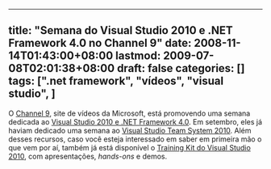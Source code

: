 
---
title: "Semana do Visual Studio 2010 e .NET Framework 4.0 no Channel 9"
date: 2008-11-14T01:43:00+08:00
lastmod: 2009-07-08T02:01:38+08:00
draft: false
categories: []
tags: [".net framework", "vídeos", "visual studio", ]
---


O [Channel 9](http://channel9.msdn.com/), site de vídeos da Microsoft, está promovendo uma semana dedicada ao [Visual Studio 2010 e .NET Framework 4.0](http://channel9.msdn.com/posts/VisualStudio/Visual-Studio-2010-and-the-NET-Framework-40-Week/). Em setembro, eles já haviam dedicado uma semana ao [Visual Studio Team System 2010](http://channel9.msdn.com/posts/VisualStudio/Visual-Studio-Team-System-2010-Week-on-Channel-9/). Além desses recursos, caso você esteja interessado em saber em primeira mão o que vem por aí, também já está disponível o [Training Kit do Visual Studio 2010](http://www.microsoft.com/downloads/details.aspx?FamilyId=752CB725-969B-4732-A383-ED5740F02E93&displaylang=en), com apresentações, *hands-ons* e demos.

